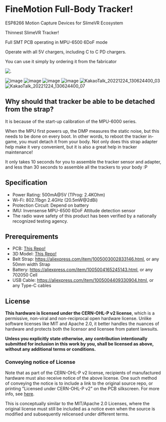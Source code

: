 # FineMotion Full-Body Tracker!
ESP8266 Motion Capture Devices for SlimeVR Ecosystem

Thinnest SlimeVR Tracker!

Full SMT PCB operating in MPU-6500 6DoF mode

Operate with all 5V chargers, including C to C PD chargers.

You can use it simply by ordering it from the fabricator

![.](https://media.discordapp.net/attachments/1035468061580460032/1035468374693662740/unknown.png)
<!--![FBT_Round_2022-Feb-21_12-32-22AM-000_CustomizedView14755583882_png - 복사본](https://user-images.githubusercontent.com/15166740/161261406-e853b4be-313f-4721-82e6-cb6b48a9e55c.png)
![KakaoTalk_20220223_222725417_01](https://user-images.githubusercontent.com/15166740/161364606-c8e09892-575d-4725-931e-a6b7f6b5f61f.jpg)
![KakaoTalk_20220223_222725417](https://user-images.githubusercontent.com/15166740/161364617-89621510-34f0-4919-be8a-b33350d9140c.jpg)
![image](https://user-images.githubusercontent.com/15166740/161454675-0740d4ca-4264-4b6e-8f56-9f29aa31817a.png)
![image](https://user-images.githubusercontent.com/15166740/161454916-a54c4693-e9c1-454c-85dc-dd0a7822720e.png)
![KakaoTalk_20220420_084354356_01](https://user-images.githubusercontent.com/15166740/164119670-261c3e02-e0fe-4508-9886-2ccc19d5d1fd.jpg)
![KakaoTalk_20220726_093847052](https://user-images.githubusercontent.com/15166740/180898132-acec5d8d-918e-4d9e-ad32-58ac35cc4740.png)-->
![image](https://user-images.githubusercontent.com/15166740/209420772-763fcecc-921f-4fd3-a2c7-cabfb2675628.png)
![image](https://user-images.githubusercontent.com/15166740/209420777-812ca429-9d7b-4f0d-8604-7bc034dd56ba.png)
![image](https://user-images.githubusercontent.com/15166740/209420814-63488cd2-4e08-49c9-aa34-135fa9019e34.png)
![image](https://user-images.githubusercontent.com/15166740/209420816-57d1c694-6230-49aa-a3e7-25622dffc013.png)
![KakaoTalk_20221224_130624400_03](https://user-images.githubusercontent.com/15166740/209420863-f9336a47-574b-4c65-8325-b619993901eb.jpg)
![KakaoTalk_20221224_130624400_07](https://user-images.githubusercontent.com/15166740/209420867-e5448ab0-63b1-4d20-9ddd-20a08a36494b.jpg)

## Why should that tracker be able to be detached from the strap?

It is because of the start-up calibration of the MPU-6000 series.

When the MPU first powers up, the DMP measures the static noise, but this needs to be done on every boot. In other words, to reboot the tracker in-game, you must detach it from your body. Not only does this strap adapter help make it very convenient, but it is also a great help in tracker maintenance!

It only takes 10 seconds for you to assemble the tracker sensor and adapter, and less than 30 seconds to assemble all the trackers to your body \:P





## Specification

- Power Rating: 500mA@5V (TProg: 2.4KOhm)
- Wi-Fi: 802.11bgn 2.4GHz (20.5mW@2dBi)
- Protection Circuit: Depend on battery
- IMU: Invensense MPU-6500 6DoF Attitude detection sensor
- The radio wave safety of this product has been verified by a nationally recognized testing agency.

## Prerequirements

- PCB: [This Repo!](/PCBs)
- 3D Model: [This Repo!](/3D%20Models)
- Belt Strap: https://aliexpress.com/item/1005003002833146.html, or any 50mm width Strap
- Battery: https://aliexpress.com/item/1005004165245143.html, or any 702050 Cell
- USB Cable: https://aliexpress.com/item/1005004409330904.html, or any Type-C cables

## License
**This hardware is licensed under the CERN-OHL-P v2 license**, which is a permissive,
non-viral and non-reciprocal open hardware license. Unlike software licenses like
MIT and Apache 2.0, it better handles the nuances of hardware and protects both
the licensor and licensee from patent lawsuits.

**Unless you explicitly state otherwise, any contribution intentionally submitted
for inclusion in this work by you, shall be licensed as above, without any
additional terms or conditions.**

### Conveying notice of License
Note that as part of the CERN-OHL-P v2 license, recipients of manufactured
hardware must also receive notice of the above license. One such
method of conveying the notice is to include a link to the original source repo,
or printing "Licensed under CERN-OHL-P v2" on the PCB silkscreen. For more info,
see [here](https://ohwr.org/project/cernohl/wikis/Documents/CERN-OHL-version-2).

This is conceptually similar to the MIT/Apache 2.0 Licenses, where the original
license must still be included as a notice even when the source is modified and
subsequently relicensed under different terms.

